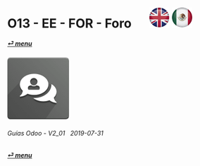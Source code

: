 # O13 - EE - FOR - Foro &nbsp;&nbsp;&nbsp;&nbsp; [![en-uk](/doc/img/en-uk_flag_button_small.png)](/en-uk/o13/ee/for/en-uk-o13-ee-for-forum-guides.md) [ ![es-mx](/doc/img/es-mx_flag_button_small.png)](/es-mx/o13/ee/for/es-mx-o13-ee-for-forum-guides.md)
#### [_&#x23CE; menu_](/es-mx/o13/ee/es-mx-o13-ee-guides-menu.md)  
### ![for](/doc/img/website_forum.png)
	
###### Guías Odoo - V2_01 &nbsp; 2019-07-31  
**[_&#x23CE; menu_](/es-mx/o13/ee/es-mx-o13-ee-guides-menu.md)**  
